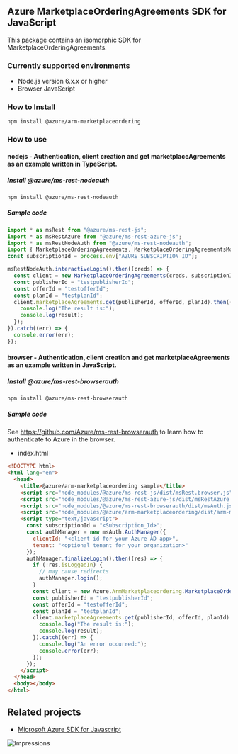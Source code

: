 ## Azure MarketplaceOrderingAgreements SDK for JavaScript

This package contains an isomorphic SDK for MarketplaceOrderingAgreements.

### Currently supported environments

- Node.js version 6.x.x or higher
- Browser JavaScript

### How to Install

```
npm install @azure/arm-marketplaceordering
```

### How to use

#### nodejs - Authentication, client creation and get marketplaceAgreements as an example written in TypeScript.

##### Install @azure/ms-rest-nodeauth

```
npm install @azure/ms-rest-nodeauth
```

##### Sample code

```ts
import * as msRest from "@azure/ms-rest-js";
import * as msRestAzure from "@azure/ms-rest-azure-js";
import * as msRestNodeAuth from "@azure/ms-rest-nodeauth";
import { MarketplaceOrderingAgreements, MarketplaceOrderingAgreementsModels, MarketplaceOrderingAgreementsMappers } from "@azure/arm-marketplaceordering";
const subscriptionId = process.env["AZURE_SUBSCRIPTION_ID"];

msRestNodeAuth.interactiveLogin().then((creds) => {
  const client = new MarketplaceOrderingAgreements(creds, subscriptionId);
  const publisherId = "testpublisherId";
  const offerId = "testofferId";
  const planId = "testplanId";
  client.marketplaceAgreements.get(publisherId, offerId, planId).then((result) => {
    console.log("The result is:");
    console.log(result);
  });
}).catch((err) => {
  console.error(err);
});
```

#### browser - Authentication, client creation and get marketplaceAgreements as an example written in JavaScript.

##### Install @azure/ms-rest-browserauth

```
npm install @azure/ms-rest-browserauth
```

##### Sample code

See https://github.com/Azure/ms-rest-browserauth to learn how to authenticate to Azure in the browser.

- index.html
```html
<!DOCTYPE html>
<html lang="en">
  <head>
    <title>@azure/arm-marketplaceordering sample</title>
    <script src="node_modules/@azure/ms-rest-js/dist/msRest.browser.js"></script>
    <script src="node_modules/@azure/ms-rest-azure-js/dist/msRestAzure.js"></script>
    <script src="node_modules/@azure/ms-rest-browserauth/dist/msAuth.js"></script>
    <script src="node_modules/@azure/arm-marketplaceordering/dist/arm-marketplaceordering.js"></script>
    <script type="text/javascript">
      const subscriptionId = "<Subscription_Id>";
      const authManager = new msAuth.AuthManager({
        clientId: "<client id for your Azure AD app>",
        tenant: "<optional tenant for your organization>"
      });
      authManager.finalizeLogin().then((res) => {
        if (!res.isLoggedIn) {
          // may cause redirects
          authManager.login();
        }
        const client = new Azure.ArmMarketplaceordering.MarketplaceOrderingAgreements(res.creds, subscriptionId);
        const publisherId = "testpublisherId";
        const offerId = "testofferId";
        const planId = "testplanId";
        client.marketplaceAgreements.get(publisherId, offerId, planId).then((result) => {
          console.log("The result is:");
          console.log(result);
        }).catch((err) => {
          console.log("An error occurred:");
          console.error(err);
        });
      });
    </script>
  </head>
  <body></body>
</html>
```

## Related projects

- [Microsoft Azure SDK for Javascript](https://github.com/Azure/azure-sdk-for-js)


![Impressions](https://azure-sdk-impressions.azurewebsites.net/api/impressions/azure-sdk-for-js%2Fpackages%2F%40azure%2Farm-marketplaceordering%2FREADME.png)

